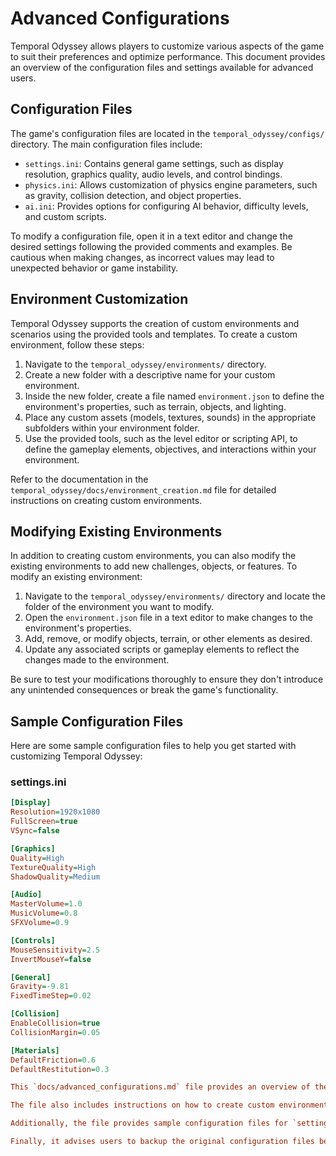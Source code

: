 # Advanced Configurations

Temporal Odyssey allows players to customize various aspects of the game to suit their preferences and optimize performance. This document provides an overview of the configuration files and settings available for advanced users.

## Configuration Files

The game's configuration files are located in the `temporal_odyssey/configs/` directory. The main configuration files include:

- `settings.ini`: Contains general game settings, such as display resolution, graphics quality, audio levels, and control bindings.
- `physics.ini`: Allows customization of physics engine parameters, such as gravity, collision detection, and object properties.
- `ai.ini`: Provides options for configuring AI behavior, difficulty levels, and custom scripts.

To modify a configuration file, open it in a text editor and change the desired settings following the provided comments and examples. Be cautious when making changes, as incorrect values may lead to unexpected behavior or game instability.

## Environment Customization

Temporal Odyssey supports the creation of custom environments and scenarios using the provided tools and templates. To create a custom environment, follow these steps:

1. Navigate to the `temporal_odyssey/environments/` directory.
2. Create a new folder with a descriptive name for your custom environment.
3. Inside the new folder, create a file named `environment.json` to define the environment's properties, such as terrain, objects, and lighting.
4. Place any custom assets (models, textures, sounds) in the appropriate subfolders within your environment folder.
5. Use the provided tools, such as the level editor or scripting API, to define the gameplay elements, objectives, and interactions within your environment.

Refer to the documentation in the `temporal_odyssey/docs/environment_creation.md` file for detailed instructions on creating custom environments.

## Modifying Existing Environments

In addition to creating custom environments, you can also modify the existing environments to add new challenges, objects, or features. To modify an existing environment:

1. Navigate to the `temporal_odyssey/environments/` directory and locate the folder of the environment you want to modify.
2. Open the `environment.json` file in a text editor to make changes to the environment's properties.
3. Add, remove, or modify objects, terrain, or other elements as desired.
4. Update any associated scripts or gameplay elements to reflect the changes made to the environment.

Be sure to test your modifications thoroughly to ensure they don't introduce any unintended consequences or break the game's functionality.

## Sample Configuration Files

Here are some sample configuration files to help you get started with customizing Temporal Odyssey:

### settings.ini
```ini
[Display]
Resolution=1920x1080
FullScreen=true
VSync=false

[Graphics]
Quality=High
TextureQuality=High
ShadowQuality=Medium

[Audio]
MasterVolume=1.0
MusicVolume=0.8
SFXVolume=0.9

[Controls]
MouseSensitivity=2.5
InvertMouseY=false

[General]
Gravity=-9.81
FixedTimeStep=0.02

[Collision]
EnableCollision=true
CollisionMargin=0.05

[Materials]
DefaultFriction=0.6
DefaultRestitution=0.3

This `docs/advanced_configurations.md` file provides an overview of the advanced configuration options available in Temporal Odyssey. It covers the location and purpose of the main configuration files, such as `settings.ini`, `physics.ini`, and `ai.ini`.

The file also includes instructions on how to create custom environments and modify existing ones using the provided tools and templates. It directs users to the `temporal_odyssey/docs/environment_creation.md` file for detailed instructions on creating custom environments.

Additionally, the file provides sample configuration files for `settings.ini` and `physics.ini` to help users understand the structure and available options.

Finally, it advises users to backup the original configuration files before making changes and directs them to the community forums or support team for further assistance with advanced configurations.
